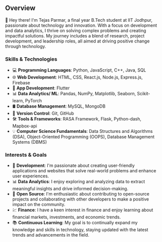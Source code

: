 ## Overview

👋 Hey there! I'm Tejas Parmar, a final year B.Tech student at IIT Jodhpur, passionate about technology and innovation. With a focus on development and data analytics, I thrive on solving complex problems and creating impactful solutions. My journey includes a blend of research, project development, and leadership roles, all aimed at driving positive change through technology.

### Skills & Technologies

- 💻 **Programming Languages**: Python, JavaScript, C++, Java, SQL
- 🌐 **Web Development**: HTML, CSS, React.js, Node.js, Express.js, Firebase
- 📱 **App Development**: Flutter
- 📊 **Data Analytics/ ML**: Pandas, NumPy, Matplotlib, Seaborn, Scikit-learn, PyTorch
- 🛢️ **Database Management**: MySQL, MongoDB
- 📝 **Version Control**: Git, GitHub
- 🛠️ **Tools & Frameworks**: RASA Framework, Flask, Python-dash, Mapbox-api
- 💡 **Computer Science Fundamentals**: Data Structures and Algorithms (DSA), Object-Oriented Programming (OOPS), Database Management Systems (DBMS)

### Interests & Goals

- 🚀 **Development**: I'm passionate about creating user-friendly applications and websites that solve real-world problems and enhance user experiences.
- 📊 **Data Analytics**: I enjoy exploring and analyzing data to extract meaningful insights and drive informed decision-making.
- 🌱 **Open Source**: I'm enthusiastic about contributing to open-source projects and collaborating with other developers to make a positive impact on the community.
- 💹 **Finance**: I have a keen interest in finance and enjoy learning about financial markets, investments, and economic trends.
- 📚 **Continuous Learning**: My goal is to continually expand my knowledge and skills in technology, staying updated with the latest trends and advancements in the field.
